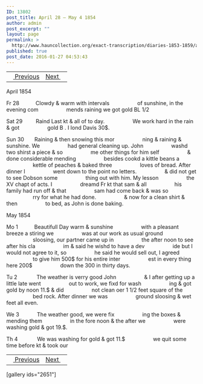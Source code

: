 ```yaml
---
ID: 13802
post_title: April 28 – May 4 1854
author: admin
post_excerpt: ""
layout: page
permalink: >
  http://www.hauncollection.org/exact-transcription/diaries-1853-1859/april-28-may-4-1854/
published: true
post_date: 2016-01-27 04:53:43
---
```

<table style="width: 100%;" align="center">
<tbody>
<tr>
<td><a href="http://www.hauncollection.org/diaries-1853-1859/april-23-april-27-1854/"><img src="https://lh3.googleusercontent.com/-EFJpxxNiPNw/VqgtWBCZrMI/AAAAAAAAAFU/WfY4lPFWWkg/s800-Ic42/Soeb-Plain-Arrows-8-10px.png" alt="" width="10" height="10" /> Previous</a></td>
<td style="text-align: right;"><a href="http://www.hauncollection.org/?page_id=13813&amp;preview=true">Next <img src="https://lh3.googleusercontent.com/-67k0cYlpXHw/VqgtWKz1MXI/AAAAAAAAAFU/k9PW_Piyurk/s800-Ic42/Soeb-Plain-Arrows-5-10px.png" alt="" width="10" height="10" /></a></td>
</tr>
</tbody>
</table>
April 1854

Fr 28           Clowdy &amp; warm with intervals
<span style="margin-left: 70px;">of sunshine, in the evening com
<span style="margin-left: 70px;">mends raining we got gold BL 1/2</span></span>

Sat 29         Raind Last kt &amp; all of to day.
<span style="margin-left: 70px;">We work hard in the rain &amp; got
<span style="margin-left: 70px;">gold B . I lond Davis 30$.</span></span>

Sun 30       Raining &amp; then snowing this mor
<span style="margin-left: 70px;">ning &amp; raining &amp; sunshine. We
<span style="margin-left: 70px;">had general cleaning up. John
<span style="margin-left: 70px;">washd two shirst a piece &amp; so
<span style="margin-left: 70px;">me other things for him self
<span style="margin-left: 70px;">&amp; done considerable mending
<span style="margin-left: 70px;">besides cookd a kittle beans a
<span style="margin-left: 70px;">kettle of peaches &amp; baked three
<span style="margin-left: 70px;">loves of bread. After dinner I
<span style="margin-left: 70px;">went down to the point no letters.
<span style="margin-left: 70px;">&amp; did not get to see Dobson some
<span style="margin-left: 70px;">thing out with him. My lesson
<span style="margin-left: 70px;">the XV chapt of acts. I
<span style="margin-left: 70px;">dreamd Fr kt that sam &amp; all
<span style="margin-left: 70px;">his family had run off &amp; that
<span style="margin-left: 70px;">sam had come back &amp; was so
<span style="margin-left: 70px;">rry for what he had done.
<span style="margin-left: 70px;">&amp; now for a clean shirt &amp; then
<span style="margin-left: 70px;">to bed, as John is done baking.</span></span></span></span></span></span></span></span></span></span></span></span></span></span></span></span></span></span>

May 1854

Mo 1           Beautifull Day warm &amp; sunshine
<span style="margin-left: 70px;">with a pleasant breeze a stiring we
<span style="margin-left: 70px;">was at our work as usual ground
<span style="margin-left: 70px;">sloosing, our partner came up in
<span style="margin-left: 70px;">the after noon to see after his cla
<span style="margin-left: 70px;">im &amp; said he wishd to have a dev
<span style="margin-left: 70px;">ide but I would not agree to it, so
<span style="margin-left: 70px;">he said he would sell out, I agreed
<span style="margin-left: 70px;">to give him 500$ for his entire inter
<span style="margin-left: 70px;">est in every thing here 200$
<span style="margin-left: 70px;">down the 300 in thirty days.</span></span></span></span></span></span></span></span></span></span>

Tu 2             The weather is verry good John
<span style="margin-left: 70px;">&amp; I after getting up a little late went
<span style="margin-left: 70px;">out to work, we fixd for wash
<span style="margin-left: 70px;">ing &amp; got gold by noon 11.$ &amp; did
<span style="margin-left: 70px;">not clean oer 1 1/2 feet square of the
<span style="margin-left: 70px;">bed rock. After dinner we was
<span style="margin-left: 70px;">ground sloosing &amp; wet feet all even.</span></span></span></span></span></span>

We 3            The weather good, we were fix
<span style="margin-left: 70px;">ing the boxes &amp; mending them
<span style="margin-left: 70px;">in the fore noon &amp; the after we
<span style="margin-left: 70px;">were washing gold &amp; got 19.$.</span></span></span>

Th 4             We was washing for gold &amp; got 11.$
<span style="margin-left: 70px;">we quit some time before kt &amp; took our</span>
<table style="width: 100%;" align="center">
<tbody>
<tr>
<td><a href="http://www.hauncollection.org/diaries-1853-1859/april-23-april-27-1854/"><img src="https://lh3.googleusercontent.com/-EFJpxxNiPNw/VqgtWBCZrMI/AAAAAAAAAFU/WfY4lPFWWkg/s800-Ic42/Soeb-Plain-Arrows-8-10px.png" alt="" width="10" height="10" /> Previous</a></td>
<td style="text-align: right;"><a href="http://www.hauncollection.org/?page_id=13813&amp;preview=true">Next <img src="https://lh3.googleusercontent.com/-67k0cYlpXHw/VqgtWKz1MXI/AAAAAAAAAFU/k9PW_Piyurk/s800-Ic42/Soeb-Plain-Arrows-5-10px.png" alt="" width="10" height="10" /></a></td>
</tr>
</tbody>
</table>
[gallery ids="2651"]